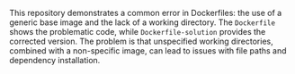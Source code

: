 This repository demonstrates a common error in Dockerfiles: the use of a generic base image and the lack of a working directory.  The `Dockerfile` shows the problematic code, while `Dockerfile-solution` provides the corrected version.  The problem is that unspecified working directories, combined with a non-specific image, can lead to issues with file paths and dependency installation.